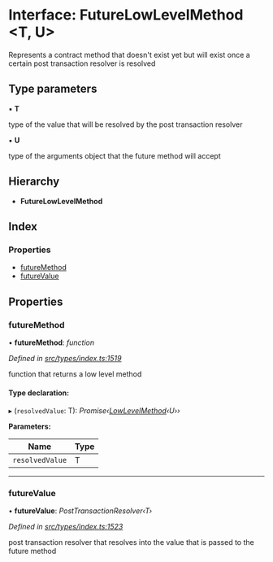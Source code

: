 # Interface: FutureLowLevelMethod <**T, U**>

Represents a contract method that doesn't exist yet but will exist
once a certain post transaction resolver is resolved

## Type parameters

▪ **T**

type of the value that will be resolved by the post transaction resolver

▪ **U**

type of the arguments object that the future method will accept

## Hierarchy

* **FutureLowLevelMethod**

## Index

### Properties

* [futureMethod](_types_index_.futurelowlevelmethod.md#futuremethod)
* [futureValue](_types_index_.futurelowlevelmethod.md#futurevalue)

## Properties

###  futureMethod

• **futureMethod**: *function*

*Defined in [src/types/index.ts:1519](https://github.com/PolymathNetwork/polymath-sdk/blob/ade5412/src/types/index.ts#L1519)*

function that returns a low level method

#### Type declaration:

▸ (`resolvedValue`: T): *Promise‹[LowLevelMethod](../modules/_types_index_.md#lowlevelmethod)‹U››*

**Parameters:**

Name | Type |
------ | ------ |
`resolvedValue` | T |

___

###  futureValue

• **futureValue**: *PostTransactionResolver‹T›*

*Defined in [src/types/index.ts:1523](https://github.com/PolymathNetwork/polymath-sdk/blob/ade5412/src/types/index.ts#L1523)*

post transaction resolver that resolves into the value that is passed to the future method
